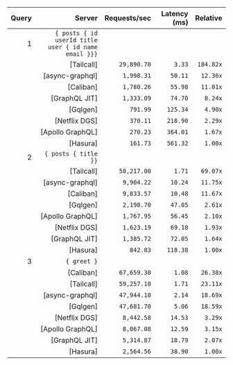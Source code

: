 <!-- PERFORMANCE_RESULTS_START -->

| Query | Server | Requests/sec | Latency (ms) | Relative |
|-------:|--------:|--------------:|--------------:|---------:|
| 1 | `{ posts { id userId title user { id name email }}}` |
|| [Tailcall] | `29,890.70` | `3.33` | `184.82x` |
|| [async-graphql] | `1,998.31` | `50.11` | `12.36x` |
|| [Caliban] | `1,780.26` | `55.98` | `11.01x` |
|| [GraphQL JIT] | `1,333.09` | `74.70` | `8.24x` |
|| [Gqlgen] | `791.99` | `125.34` | `4.90x` |
|| [Netflix DGS] | `370.11` | `218.90` | `2.29x` |
|| [Apollo GraphQL] | `270.23` | `364.01` | `1.67x` |
|| [Hasura] | `161.73` | `561.32` | `1.00x` |
| 2 | `{ posts { title }}` |
|| [Tailcall] | `58,217.00` | `1.71` | `69.07x` |
|| [async-graphql] | `9,904.22` | `10.24` | `11.75x` |
|| [Caliban] | `9,833.57` | `10.48` | `11.67x` |
|| [Gqlgen] | `2,198.70` | `47.05` | `2.61x` |
|| [Apollo GraphQL] | `1,767.95` | `56.45` | `2.10x` |
|| [Netflix DGS] | `1,623.19` | `69.18` | `1.93x` |
|| [GraphQL JIT] | `1,385.72` | `72.05` | `1.64x` |
|| [Hasura] | `842.83` | `118.38` | `1.00x` |
| 3 | `{ greet }` |
|| [Caliban] | `67,659.30` | `1.08` | `26.38x` |
|| [Tailcall] | `59,257.10` | `1.71` | `23.11x` |
|| [async-graphql] | `47,944.10` | `2.14` | `18.69x` |
|| [Gqlgen] | `47,681.70` | `5.06` | `18.59x` |
|| [Netflix DGS] | `8,442.58` | `14.53` | `3.29x` |
|| [Apollo GraphQL] | `8,067.08` | `12.59` | `3.15x` |
|| [GraphQL JIT] | `5,314.87` | `18.79` | `2.07x` |
|| [Hasura] | `2,564.56` | `38.90` | `1.00x` |

<!-- PERFORMANCE_RESULTS_END -->

